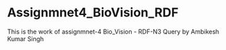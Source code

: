 # Assignmnet4_BioVision_RDF
This is the work of assignmnet-4 Bio_Vision - RDF-N3 Query by Ambikesh Kumar Singh

